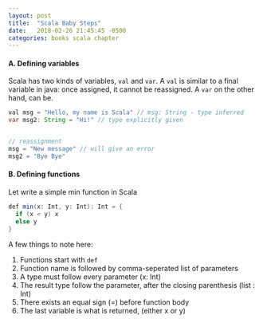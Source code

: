 ```yaml
---
layout: post
title:  "Scala Baby Steps"
date:   2018-02-26 21:45:45 -0500
categories: books scala chapter
---
```

#### A. Defining variables

Scala has two kinds of variables, `val` and `var`. A `val` is similar to a final variable
in java: once assigned, it cannot be reassigned. A `var` on the other hand, can be.

```java
val msg = "Hello, my name is Scala" // msg: String - type inferred
var msg2: String = "Hi!" // type explicitly given


// reassignment
msg = "New message" // will give an error
msg2 = "Bye Bye"
```

#### B. Defining functions

Let write a simple min function in Scala
```java
def min(x: Int, y: Int): Int = {
  if (x < y) x
  else y
}
```
A few things to note here:
1. Functions start with `def`
2. Function name is followed by comma-seperated list of parameters
3. A type must follow every parameter (x: Int)
4. The result type follow the parameter, after the closing parenthesis (list : Int)
5. There exists an equal sign (=) before function body
6. The last variable is what is returned, (either x or y)
